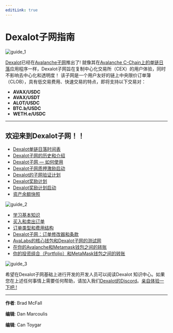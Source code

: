 ```yaml
---
editLink: true
---
```


# Dexalot子网指南

![guide_1](/images/guide/guide_1.png)

[Dexalot](https://dexalot.com/)已经在[Avalanche子网](https://www.avalabs.org/)推出了! 就像其在[Avalanche C-Chain上的单链日落](https://medium.com/dexalot/dexalot%E5%AD%90%E7%BD%91-6f3072244906)应用程序一样，Dexalot子网旨在复制中心化交易所（CEX）的用户体验，同时不影响去中心化和透明度！ 该子网是一个用户友好的链上中央限价订单簿（CLOB），具有低交易费用、快速交易的特点，即将支持以下交易对：

- **AVAX/USDC**
- **AVAX/USDT**
- **ALOT/USDC**
- **BTC.b/USDC**
- **WETH.e/USDC**

---

## 欢迎来到Dexalot子网！！

- [Dexalot单链日落时间表](https://medium.com/dexalot/dexalot%E5%8D%95%E9%93%BE%E6%97%A5%E8%90%BD%E6%97%B6%E9%97%B4%E8%A1%A8-1b80ef9c3f)
- [Dexalot子网的历史和介绍](https://medium.com/dexalot/dexalot%E5%AD%90%E7%BD%91-6f3072244906)
- [Dexalot子网 — 如何使用](https://medium.com/dexalot/dexalot-%E5%AD%90%E7%BD%91-19358a2e629c)
- [Dexalot子网质押激励启动](https://medium.com/dexalot/dexalot%E5%AD%90%E7%BD%91%E8%B4%A8%E6%8A%BC%E5%A5%96%E5%8A%B1%E8%AE%A1%E5%88%92%E5%BC%80%E5%90%AF-bb89a78c3d64)
- [Dexalot的子网验证计划](https://medium.com/dexalot/dexalot%E7%9A%84%E5%AD%90%E7%BD%91%E9%AA%8C%E8%AF%81%E8%AE%A1%E5%88%92-a4c40939ee1c)
- [Dexalot奖励计划](https://medium.com/dexalot/dexalot-%E5%A5%96%E5%8A%B1%E8%AE%A1%E5%88%92-a373edc1a0c5)
- [Dexalot奖励计划启动](https://medium.com/dexalot/dexalot%E5%A5%96%E5%8A%B1%E8%AE%A1%E5%88%92-de5ad527e976)
- [资产余额快照](https://medium.com/dexalot/dexalot%E8%B5%84%E4%BA%A7%E4%BD%99%E9%A2%9D%E5%BF%AB%E7%85%A7-df5900c6cfed)

![guide_2](/images/guide/guide_2.png)

- [学习基本知识](https://medium.com/dexalot/learn-the-basics-e893a62261a3)
- [买入和卖出订单](https://medium.com/dexalot/buy-and-sell-orders-6b3843d639bd)
- [订单类型和费用结构](https://medium.com/dexalot/order-types-and-fee-structure-394181f53dfa)
- [Dexalot子网：订单修改器和条款](https://medium.com/dexalot/dexalot-%E5%AD%90%E7%BD%91-%E8%AE%A2%E5%8D%95%E4%BF%AE%E6%94%B9%E5%99%A8-order-modifiers-%E6%9D%A1%E6%AC%BE-2e2a6a03d42f)
- [AvaLabs的核心钱包和Dexalot子网的测试网](https://medium.com/dexalot/avalab%E7%9A%84core-wallet%E5%92%8Cdexalot%E5%AD%90%E7%BD%91%E6%B5%8B%E8%AF%95%E7%BD%91%E7%BB%9C-dd8339d79fc4)
- [在你的Avalanche和Metamask钱包之间的转账](https://medium.com/dexalot/transfers-between-your-avalanche-and-metamask-wallets-60f226abf3e4)
- [你的投资组合（Portfolio）和MetaMask钱包之间的转账](https://medium.com/dexalot/transfers-between-your-portfolio-and-metamask-wallet-4c6cc461c1c5)

![guide_3](/images/guide/guide_3.png)

希望在Dexalot子网基础上进行开发的开发人员可以阅读Dexalot 知识中心。如果您在上述任何事情上需要任何帮助，请加入我们[Dexalot的Discord](http://discord.gg/dexalot)。[亲自体验一下吧 !](https://app.dexalot.com/trade)

---
**作者**: Brad McFall

**编辑**: Dan Marcoulis

**编辑**: Can Toygar
